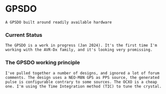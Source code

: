 # GPSDO
	A GPSDO built around readily available hardware

### Current Status
	The GPSDO is a work in progress (Jan 2024). It's the first time I'm working with the AVR-Dx family, and it's looking very promissing.
	
### The GPSDO working principle
	I've pulled together a number of designs, and ignored a lot of forum comments. The design uses a NEO-M8N GPS as PPS source, the generated pulse is configurable contrary to some sources. The OCXO is a cheap one. I'm using the Time Integration method (TIC) to tune the crystal.
